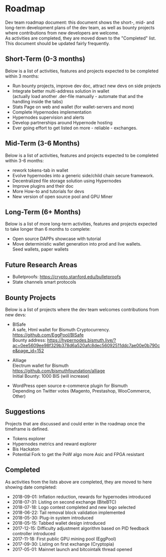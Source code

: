 # Roadmap
Dev team roadmap document: this document shows the short-, mid- and long-term development plans of the dev team, as well as bounty projects where contributions from new developers are welcome.  
As activities are completed, they are moved down to the "Completed" list.  
This document should be updated fairly frequently.

## Short-Term (0-3 months)
Below is a list of activities, features and projects expected to be completed within 3 months:  
* Run bounty projects, improve dev doc, attract new devs on side projects
* Integrate better multi-address solution in wallet  
  (actually load another .der-file manually - automate that and the handling inside the tabs)
* Stats Page on web and wallet (for wallet-servers and more)
* Complete Hypernodes implementation
* Hypernodes supervision and alerts
* Develop partnerships around Hypernode hosting
* Ever going effort to get listed on more - reliable - exchanges.

## Mid-Term (3-6 Months)
Below is a list of activities, features and projects expected to be completed within 3-6 months:  
* rework tokens-tab in wallet
* Evolve hypernodes into a generic side/child chain secure framework.
* Decentralized file storage solution using Hypernodes
* Improve plugins and their doc
* More How-to and tutorials for devs
* New version of open source pool and GPU Miner

## Long-Term (6+ Months)
Below is a list of more long-term activities, features and projects expected to take longer than 6 months to complete:  

* Open source DAPPs showcase with tutorial
* Move deterministic wallet generation into prod and live wallets.  
  Seed wallets, paper wallets

## Future Research Areas
* Bulletproofs: https://crypto.stanford.edu/bulletproofs
* State channels smart protocols

## Bounty Projects
Below is a list of projects where the dev team welcomes contributions from new devs:  

* BISafe  
A safe, Html wallet for Bismuth Cryptocurrency.  
https://github.com/EggPool/BISafe  
Bounty address: https://hypernodes.bismuth.live/?ac=0ee5609ee98f329b378d6a520afc8dec56092511ddc7ae00e0b790ce&page_id=152

* Alliage  
Electrum wallet for Bismuth  
https://github.com/bismuthfoundation/alliage  
Initial Bounty: 1000 BIS (will increase)

* WordPress open source e-commerce plugin for Bismuth  
Depending on Twitter votes (Magento, Prestashop, WooCommerce, Other)

## Suggestions
Projects that are discussed and could enter in the roadmap once the timeframe is defined.

* Tokens explorer
* Hypernodes metrics and reward explorer
* Bis Hackaton
* Potential Fork to get the PoW algo more Asic and FPGA resistant

## Completed
As activities from the lists above are completed, they are moved to here showing date completed:  
* 2018-09-01: Inflation reduction, rewards for hypernodes introduced
* 2018-07-31: Listing on second exchange (BiteBTC)
* 2018-07-18: Logo contest completed and new logo selected
* 2018-06-22: Tail removal block validation implemented
* 2018-05-30: Plug-in system introduced
* 2018-05-15: Tabbed wallet design introduced
* 2017-12-15: Difficulty adjustment algorithm based on PID feedback controller introduced
* 2017-11-18: First public GPU mining pool (EggPool)
* 2017-09-30: Listing on first exchange (Cryptopia)
* 2017-05-01: Mainnet launch and bitcointalk thread opened
